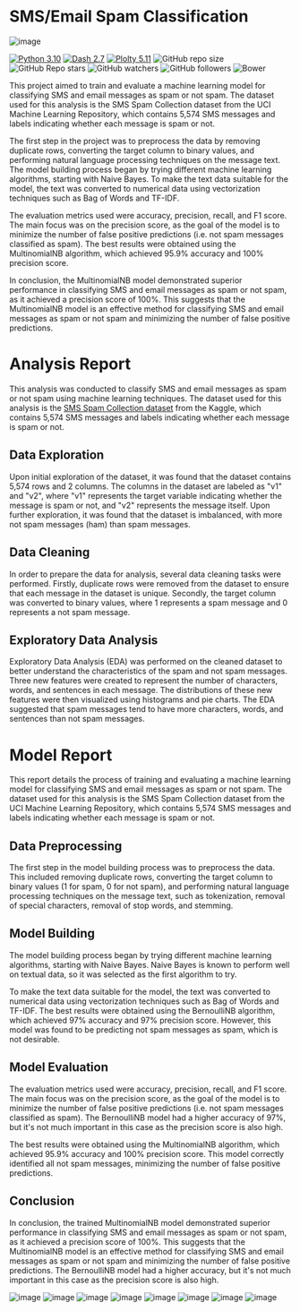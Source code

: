 # SMS/Email Spam Classification

![image](https://user-images.githubusercontent.com/40932902/213201019-8a0126cd-8bac-4b2c-9905-a36be6cd0d4a.png)



[![Python 3.10](https://img.shields.io/badge/python-3.10-blue.svg)](https://www.python.org/downloads/release/python-310/)
[![Dash 2.7](https://img.shields.io/badge/Dash-2.7-blue)](https://dash.plotly.com/)
[![Plolty 5.11](https://img.shields.io/badge/Plotly-5.11-blue)](https://pypi.org/project/plotly/)
![GitHub repo size](https://img.shields.io/github/repo-size/santos-k/SMS-SPAM-Classifier?logo=github) 
![GitHub Repo stars](https://img.shields.io/github/stars/santos-k/SMS-SPAM-Classifier?style=social) 
![GitHub watchers](https://img.shields.io/github/watchers/santos-k/SMS-SPAM-Classifier?style=social) 
![GitHub followers](https://img.shields.io/github/followers/santos-k?style=social) 
![Bower](https://img.shields.io/bower/l/flask) 

This project aimed to train and evaluate a machine learning model for classifying SMS and email messages as spam or not spam. The dataset used for this analysis is the SMS Spam Collection dataset from the UCI Machine Learning Repository, which contains 5,574 SMS messages and labels indicating whether each message is spam or not.

The first step in the project was to preprocess the data by removing duplicate rows, converting the target column to binary values, and performing natural language processing techniques on the message text. The model building process began by trying different machine learning algorithms, starting with Naive Bayes. To make the text data suitable for the model, the text was converted to numerical data using vectorization techniques such as Bag of Words and TF-IDF.

The evaluation metrics used were accuracy, precision, recall, and F1 score. The main focus was on the precision score, as the goal of the model is to minimize the number of false positive predictions (i.e. not spam messages classified as spam). The best results were obtained using the MultinomialNB algorithm, which achieved 95.9% accuracy and 100% precision score.

In conclusion, the MultinomialNB model demonstrated superior performance in classifying SMS and email messages as spam or not spam, as it achieved a precision score of 100%. This suggests that the MultinomialNB model is an effective method for classifying SMS and email messages as spam or not spam and minimizing the number of false positive predictions.


# Analysis Report
This analysis was conducted to classify SMS and email messages as spam or not spam using machine learning techniques. The dataset used for this analysis is the [SMS Spam Collection dataset](https://www.kaggle.com/datasets/uciml/sms-spam-collection-dataset) from the Kaggle, which contains 5,574 SMS messages and labels indicating whether each message is spam or not.

## **Data Exploration**
Upon initial exploration of the dataset, it was found that the dataset contains 5,574 rows and 2 columns. The columns in the dataset are labeled as "v1" and "v2", where "v1" represents the target variable indicating whether the message is spam or not, and "v2" represents the message itself. Upon further exploration, it was found that the dataset is imbalanced, with more not spam messages (ham) than spam messages.

## Data Cleaning
In order to prepare the data for analysis, several data cleaning tasks were performed. Firstly, duplicate rows were removed from the dataset to ensure that each message in the dataset is unique. Secondly, the target column was converted to binary values, where 1 represents a spam message and 0 represents a not spam message.

## Exploratory Data Analysis
Exploratory Data Analysis (EDA) was performed on the cleaned dataset to better understand the characteristics of the spam and not spam messages. Three new features were created to represent the number of characters, words, and sentences in each message. The distributions of these new features were then visualized using histograms and pie charts. The EDA suggested that spam messages tend to have more characters, words, and sentences than not spam messages.

# Model Report
This report details the process of training and evaluating a machine learning model for classifying SMS and email messages as spam or not spam. The dataset used for this analysis is the SMS Spam Collection dataset from the UCI Machine Learning Repository, which contains 5,574 SMS messages and labels indicating whether each message is spam or not.

## Data Preprocessing
The first step in the model building process was to preprocess the data. This included removing duplicate rows, converting the target column to binary values (1 for spam, 0 for not spam), and performing natural language processing techniques on the message text, such as tokenization, removal of special characters, removal of stop words, and stemming.

## Model Building
The model building process began by trying different machine learning algorithms, starting with Naive Bayes. Naive Bayes is known to perform well on textual data, so it was selected as the first algorithm to try.

To make the text data suitable for the model, the text was converted to numerical data using vectorization techniques such as Bag of Words and TF-IDF. The best results were obtained using the BernoulliNB algorithm, which achieved 97% accuracy and 97% precision score. However, this model was found to be predicting not spam messages as spam, which is not desirable.

## Model Evaluation
The evaluation metrics used were accuracy, precision, recall, and F1 score. The main focus was on the precision score, as the goal of the model is to minimize the number of false positive predictions (i.e. not spam messages classified as spam). The BernoulliNB model had a higher accuracy of 97%, but it's not much important in this case as the precision score is also high.

The best results were obtained using the MultinomialNB algorithm, which achieved 95.9% accuracy and 100% precision score. This model correctly identified all not spam messages, minimizing the number of false positive predictions.

## Conclusion
In conclusion, the trained MultinomialNB model demonstrated superior performance in classifying SMS and email messages as spam or not spam, as it achieved a precision score of 100%. This suggests that the MultinomialNB model is an effective method for classifying SMS and email messages as spam or not spam and minimizing the number of false positive predictions. The BernoulliNB model had a higher accuracy, but it's not much important in this case as the precision score is also high.



![image](https://user-images.githubusercontent.com/40932902/168224057-d1391cf8-f9ef-4d37-9a8b-25d9d7cdeb80.png)
![image](https://user-images.githubusercontent.com/40932902/168224199-f36dfa2e-8f23-4309-b604-be9ce3db65c8.png)
![image](https://user-images.githubusercontent.com/40932902/168224261-6293c592-b206-499e-ae4d-05093d9c6d53.png)
![image](https://user-images.githubusercontent.com/40932902/168224307-c08a0b2d-b729-444e-a936-5fccc2999b77.png)
![image](https://user-images.githubusercontent.com/40932902/168224407-226b8d53-4a89-42e5-9ce5-4e4af45c807b.png)
![image](https://user-images.githubusercontent.com/40932902/168224541-0163716d-6b0b-4f0b-ae0d-9a37e64ac811.png)
![image](https://user-images.githubusercontent.com/40932902/168224573-460fe25b-19a8-4fdc-81aa-54cd4792688b.png)
![image](https://user-images.githubusercontent.com/40932902/168224663-03d74fb7-400a-4045-9452-b2152ecd0152.png)
